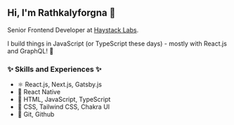 ## Hi, I'm Rathkalyforgna 👋

Senior Frontend Developer at [Haystack Labs](https://labs.haystack.asia/).

I build things in JavaScript (or TypeScript these days) - mostly with React.js and GraphQL! 💚

### ✨ Skills and Experiences ✨
- ⚛ React.js, Next.js, Gatsby.js
- 📱 React Native
- 🧱 HTML, JavaScript, TypeScript
- 💄 CSS, Tailwind CSS, Chakra UI
- 🙈 Git, Github
